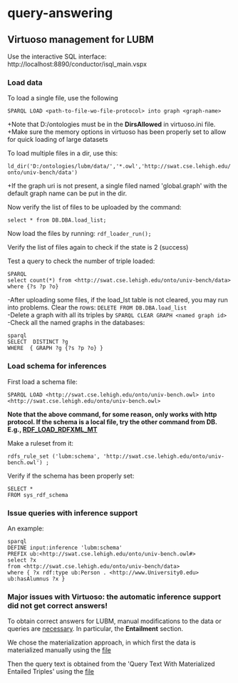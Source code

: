 # query-answering

## Virtuoso management for LUBM
Use the interactive SQL interface: http://localhost:8890/conductor/isql_main.vspx
### Load data
To load a single file, use the following

```SPARQL LOAD <path-to-file-wo-file-protocol> into graph <graph-name>```

+Note that D:/ontologies must be in the **DirsAllowed** in virtuoso.ini file.  
+Make sure the memory options in virtuoso has been properly set to allow for quick loading of large datasets 

To load multiple files in a dir, use this:

```ld_dir('D:/ontologies/lubm/data/','*.owl','http://swat.cse.lehigh.edu/onto/univ-bench/data')```

+If the graph uri is not present, a single filed named 'global.graph' with the default graph name can be put in the dir.

Now verify the list of files to be uploaded by the command:

```select * from DB.DBA.load_list;```

Now load the files by running:
```rdf_loader_run();```

Verify the list of files again to check if the state is 2 (success)

Test a query to check the number of triple loaded:
```
SPARQL 
select count(*) from <http://swat.cse.lehigh.edu/onto/univ-bench/data>
where {?s ?p ?o}
```

-After uploading some files, if the load_lst table is not cleared, you may run into problems. Clear the rows:
```DELETE FROM DB.DBA.load_list```   
-Delete a graph with all its triples by ```SPARQL CLEAR GRAPH <named graph id>```  
-Check all the named graphs in the databases:
```
sparql 
SELECT  DISTINCT ?g 
WHERE  { GRAPH ?g {?s ?p ?o} }
```

### Load schema for inferences
First load a schema file:
```
SPARQL LOAD <http://swat.cse.lehigh.edu/onto/univ-bench.owl> into <http://swat.cse.lehigh.edu/onto/univ-bench.owl>
```
**Note that the above command, for some reason, only works with http protocol. If the schema is a local file, try the other command from DB. E.g., [RDF_LOAD_RDFXML_MT](http://docs.openlinksw.com/virtuoso/fn_rdf_load_rdfxml_mt/)**

Make a ruleset from it:
```
rdfs_rule_set ('lubm:schema', 'http://swat.cse.lehigh.edu/onto/univ-bench.owl') ;
```
Verify if the schema has been properly set:
```
SELECT *
FROM sys_rdf_schema
```
### Issue queries with inference support
An example:
```
sparql
DEFINE input:inference 'lubm:schema'
PREFIX ub:<http://swat.cse.lehigh.edu/onto/univ-bench.owl#> 
select ?x 
from <http://swat.cse.lehigh.edu/onto/univ-bench/data>
where { ?x rdf:type ub:Person . <http://www.University0.edu> ub:hasAlumnus ?x }
```
### Major issues with Virtuoso: the automatic inference support did not get correct answers!
To obtain correct answers for LUBM, manual modifications to the data or queries are [necessary](https://virtuoso.openlinksw.com/dataspace/doc/dav/wiki/Main/VOSArticleLUBMBenchmark).
In particular, the **Entailment** section. 

We chose the materialization approach, in which first the data is materialized manually using the [file](./virtuosoFix.txt)

Then the query text is obtained from the 'Query Text With Materialized Entailed Triples' using the [file](./lubmVirtuosoQueries.txt)
